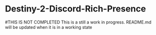 # Destiny-2-Discord-Rich-Presence

#THIS IS NOT COMPLETED
This is a still a work in progress. README.md will be updated when it is in a working state
